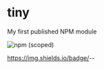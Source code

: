 # tiny
My first published NPM module

![npm (scoped)](https://img.shields.io/npm/v/@saheedoladosu/tiny)

https://img.shields.io/badge/<Minified Error>-<Entry point>-<red>
